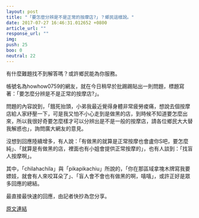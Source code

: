 ```yaml
---
layout: post
title: "「要怎麼分辨是不是正常的按摩店?」？鄉民這樣說。"
date: 2017-07-27 16:46:31.012652 +0800
article_url: ""
response_url: ""
img: 
push: 25
boo: 0
neutral: 22
---
```


有什麼難題找不到解答嗎？或許鄉民能為你服務。

帳號名為howhow0759的網友，就在今日稍早於批踢踢貼出一則問題，標題寫著：「要怎麼分辨是不是正常的按摩店?」。

問題的內容說到，「餓死抬頭，小弟我最近覺得身體非常疲勞痠痛，想說去個按摩店給人家紓壓一下，可是我又怕不小心走到是做黑的店，到時候不知道要怎麼出來，所以我很好奇要怎麼樣才可以分辨出是不是一般的按摩店，請各位鄉民大大替我解惑也」，詢問廣大網友的意見。

沒想到回應陸續增多，有人說：「有做黑的就算是正常按摩也會盧你S吧，要怎麼純」、「就算是有做黑的店，裡面也有小姐會提供正常按摩的」，也有人談到：「找盲人按摩啊」。

其中，「chilahachila」與「pikapikachiu」所說的，「你在那區域拿塊木牌寫我要嫖妓，就會有人來咬耳朵了」、「盲人會不會也有做黑的啊，嘻嘻」，或許正好是眾多回應的總結。

最直接最快速的回應，由記者快抄為您分享。

<a href = "https://www.ptt.cc/bbs/Gossiping/M.1501132484.A.81A.html">原文連結</a>

